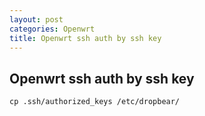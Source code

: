 ```yaml
---
layout: post
categories: Openwrt
title: Openwrt ssh auth by ssh key
---
```

## Openwrt ssh auth by ssh key

```shell
cp .ssh/authorized_keys /etc/dropbear/
```
